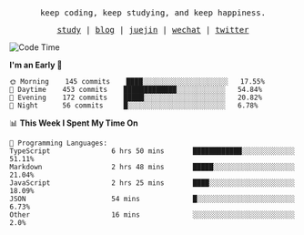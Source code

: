 <p align="center">
  <samp>
    <span>keep coding, keep studying, and keep happiness.</span>
  </samp>
</p>

<p align="center">
  <samp>
    <a href="https://github.com/ouduidui/fe-study">study</a> |
    <a href="https://ouduidui.cn">blog</a>  |
    <a href="https://juejin.cn/user/4309700183594366">juejin</a> |
    <a href="https://user-images.githubusercontent.com/54696834/165071004-6509e3f2-90c3-448c-9d92-3da42b0c2021.jpeg">wechat</a> |
    <a href="https://twitter.com/ouduidui">twitter</a>
  </samp>
</p>

<!--START_SECTION:waka-->
![Code Time](http://img.shields.io/badge/Code%20Time-0%20secs-blue)

**I'm an Early 🐤** 

```text
🌞 Morning    145 commits    ████░░░░░░░░░░░░░░░░░░░░░   17.55% 
🌆 Daytime    453 commits    █████████████░░░░░░░░░░░░   54.84% 
🌃 Evening    172 commits    █████░░░░░░░░░░░░░░░░░░░░   20.82% 
🌙 Night      56 commits     █░░░░░░░░░░░░░░░░░░░░░░░░   6.78%

```


📊 **This Week I Spent My Time On** 

```text
💬 Programming Languages: 
TypeScript               6 hrs 50 mins       ████████████░░░░░░░░░░░░░   51.11% 
Markdown                 2 hrs 48 mins       █████░░░░░░░░░░░░░░░░░░░░   21.04% 
JavaScript               2 hrs 25 mins       ████░░░░░░░░░░░░░░░░░░░░░   18.09% 
JSON                     54 mins             █░░░░░░░░░░░░░░░░░░░░░░░░   6.73% 
Other                    16 mins             ░░░░░░░░░░░░░░░░░░░░░░░░░   2.0%

```


<!--END_SECTION:waka-->

